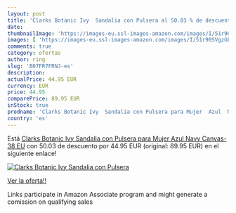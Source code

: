 ```yaml
---
layout: post
title: 'Clarks Botanic Ivy  Sandalia con Pulsera al 50.03 % de descuento'
date: 
thumbnailImage: 'https://images-eu.ssl-images-amazon.com/images/I/51r90SVgzGL._SL200_.jpg'
images: [ 'https://images-eu.ssl-images-amazon.com/images/I/51r90SVgzGL._SL200_.jpg' ]
comments: true
category: ofertas
author: ring
slug: 'B07FR7FRNJ-es'
description:
actualPrice: 44.95 EUR
currency: EUR
price: 44.95
comparePrice: 89.95 EUR
inStock: true
prodname: 'Clarks Botanic Ivy  Sandalia con Pulsera para Mujer  Azul  Navy Canvas-   38 EU'
country: 'es'
---
```


Está [Clarks Botanic Ivy  Sandalia con Pulsera para Mujer  Azul  Navy Canvas-   38 EU](https://www.amazon.es/dp/B07FR7FRNJ/?tag=tolees-21) con 50.03 de descuento por 44.95 EUR (original: 89.95 EUR) en el siguiente enlace!

[![Clarks Botanic Ivy  Sandalia con Pulsera](https://images-eu.ssl-images-amazon.com/images/I/51r90SVgzGL._SL200_.jpg)](https://www.amazon.es/dp/B07FR7FRNJ/?tag=tolees-21)

[Ver la oferta!!](https://www.amazon.es/dp/B07FR7FRNJ/?tag=tolees-21)

Links participate in Amazon Associate program and might generate a comission on qualifying sales


